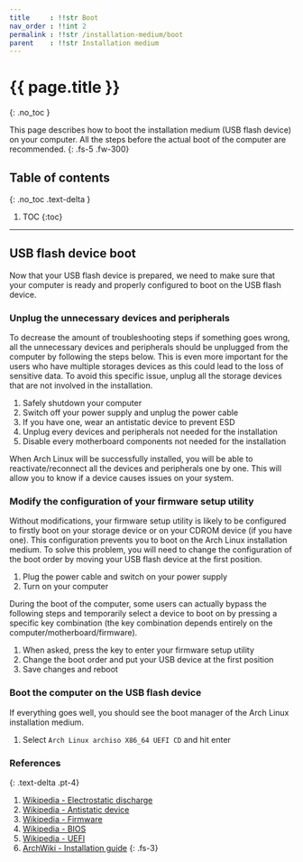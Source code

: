 ```yaml
---
title     : !!str Boot
nav_order : !!int 2
permalink : !!str /installation-medium/boot
parent    : !!str Installation medium
---
```


# {{ page.title }}
{: .no_toc }

This page describes how to boot the installation medium (USB flash device) on your computer. All the steps before the actual boot of the computer are recommended.
{: .fs-5 .fw-300}

## Table of contents
{: .no_toc .text-delta }

1. TOC
{:toc}

---

## USB flash device boot

Now that your USB flash device is prepared, we need to make sure that your computer is ready and properly configured to boot on the USB flash device.

### Unplug the unnecessary devices and peripherals

To decrease the amount of troubleshooting steps if something goes wrong, all the unnecessary devices and peripherals should be unplugged from the computer by following the steps below. This is even more important for the users who have multiple storages devices as this could lead to the loss of sensitive data. To avoid this specific issue, unplug all the storage devices that are not involved in the installation.

1. Safely shutdown your computer
1. Switch off your power supply and unplug the power cable
1. If you have one, wear an antistatic device to prevent ESD
1. Unplug every devices and peripherals not needed for the installation
1. Disable every motherboard components not needed for the installation

When Arch Linux will be successfully installed, you will be able to reactivate/reconnect all the devices and peripherals one by one. This will allow you to know if a device causes issues on your system.

### Modify the configuration of your firmware setup utility

Without modifications, your firmware setup utility is likely to be configured to firstly boot on your storage device or on your CDROM device (if you have one). This configuration prevents you to boot on the Arch Linux installation medium. To solve this problem, you will need to change the configuration of the boot order by moving your USB flash device at the first position.

1. Plug the power cable and switch on your power supply
1. Turn on your computer

During the boot of the computer, some users can actually bypass the following steps and temporarily select a device to boot on by pressing a specific key combination (the key combination depends entirely on the computer/motherboard/firmware).

1. When asked, press the key to enter your firmware setup utility
1. Change the boot order and put your USB device at the first position
1. Save changes and reboot

### Boot the computer on the USB flash device

If everything goes well, you should see the boot manager of the Arch Linux installation medium.

1. Select `Arch Linux archiso X86_64 UEFI CD` and hit enter

### References
{: .text-delta .pt-4}

1. [Wikipedia - Electrostatic discharge](https://en.wikipedia.org/wiki/Electrostatic_discharge)
1. [Wikipedia - Antistatic device](https://en.wikipedia.org/wiki/Antistatic_device)
1. [Wikipedia - Firmware](https://en.wikipedia.org/wiki/Firmware)
1. [Wikipedia - BIOS](https://en.wikipedia.org/wiki/BIOS)
1. [Wikipedia - UEFI](https://en.wikipedia.org/wiki/Unified_Extensible_Firmware_Interface)
1. [ArchWiki - Installation guide](https://wiki.archlinux.org/index.php/Installation_guide#Boot_the_live_environment)
{: .fs-3}
